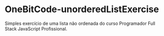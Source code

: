 # OneBitCode-unorderedListExercise
Simples exercício de uma lista não ordenada do curso Programador Full Stack JavaScript Profissional.
